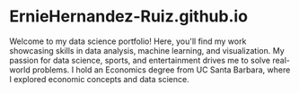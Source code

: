 # ErnieHernandez-Ruiz.github.io
Welcome to my data science portfolio! Here, you'll find my work showcasing skills in data analysis, machine learning, and visualization. My passion for data science, sports, and entertainment drives me to solve real-world problems. I hold an Economics degree from UC Santa Barbara, where I explored economic concepts and data science.
